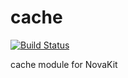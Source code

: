 # cache

[![Build Status](https://travis-ci.org/novakit/cache.svg?branch=master)](https://travis-ci.org/novakit/cache)

cache module for NovaKit
